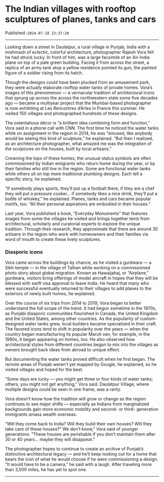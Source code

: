 # The Indian villages with rooftop sculptures of planes, tanks and cars

Published :`2024-07-18 23:37:20`

---

Looking down a street in Daulatpur, a rural village in Punjab, India with a mishmash of eclectic, colorful architecture, photographer Rajesh Vora felt he had struck lucky. In front of him, was a large facsimile of an Air-India plane on top of a pale green building. Facing it from across the street, a replica of an army tank atop a yellow residence pointed its gun, the painted figure of a soldier rising from its hatch.

Though the designs could have been plucked from an amusement park, they were actually elaborate rooftop water tanks of private homes. Vora’s images of this phenomenon — a vernacular tradition of architectural icons that sprung up across the across the northwestern state some five decades ago — became a multiyear project that the Mumbai-based photographer is now exhibiting at Les Rencontres d’Arles in France this summer. He visited 150 villages and photographed hundreds of these designs.

The ostentatious décor is “a brilliant idea combining form and function,” Vora said in a phone call with CNN. The first time he noticed the water tanks while on assignment in the region in 2014, he was “amused, like anybody would be seeing this kind of sculpture,” he explained. “But then I realized, as an architecture photographer, what amazed me was the integration of the sculptures on the houses, built by local artisans.”

Crowning the tops of these homes, the unusual status symbols are often commissioned by Indian emigrants who return home during the year, or by their families who still live in the region. Some are functional water tanks while others sit on top more traditional plumbing designs. Each tell a specific story, he explained.

“If somebody plays sports, they’ll put up a football there, if they are a chef they will put a pressure cooker… if somebody likes a nice drink, they’ll put a bottle of whiskey,” he explained. Planes, tanks and cars became popular motifs, too. “All their personal aspirations are embodied in their houses.”

Last year, Vora published a book, “Everyday Monuments” that features images from some the villages he visited and brings together texts from architectural, scholarly and curatorial experts to explore the unique tradition. Through their research, they approximate that there are around 30 artisans in the region who work with homeowners and their families via word of mouth to create these lively sculptures.

### Diasporic icons

Vora came across the buildings by chance, as he visited a gurdwara — a Sikh temple — in the village of Talhan while working on a commissioned photo story about global migration. Known as Hawaijahaj, or “Airplane,” gurdwara, visitors bring offerings of model aircraft in hopes that they will be blessed with swift visa approval to leave India. He heard that many who were successful eventually returned to their villages to add planes to the exteriors of newly built homes, he explained.

Over the course of six trips from 2014 to 2019, Vora began to better understand the full scope of the trend. It had begun sometime in the 1970s, as Punjabi diasporic communities flourished in Canada, the United Kingdom and the United States, among other countries. As the popularity of custom-designed water tanks grew, local builders became specialized in their craft. The favored icons tend to shift in popularity over the years — when the country began manufacturing its popular Maruti van, for example, in the 1980s, it began appearing on homes, too. He also observed how architectural styles from different countries began to mix into the villages as owners brought back ideas from abroad to unique effect.

But documenting the water tanks proved difficult when he first began. The remote areas of Punjab weren’t yet mapped by Google, he explained, so he visited villages and hoped for the best.

“Some days are lucky — you might get three or four kinds of water tanks; others, you might not get anything,” Vora said. Daulatpur Village, where multiple designs could be seen in one frame, was a rarity.

Vora doesn’t know how the tradition will grow or change as the region continues to see major shifts — especially as Indians from marginalized backgrounds gain more economic mobility and second- or third- generation immigrants amass wealth overseas.

“Will they come back to India? Will they build their own houses? Will they take care of these houses?” We don’t know,” Vora said of younger generations. “These houses are perishable if you don’t maintain them after 30 or 40 years… maybe they will disappear.”

The photographer hopes to continue to create an archive of Punjab’s distinctive architectural legacy — and he’ll keep looking out for a home that bears the icon of what he would choose if he were commissioning a design. “It would have to be a camera,” he said with a laugh. After traveling more than 3,500 miles, he has yet to spot one.

---

